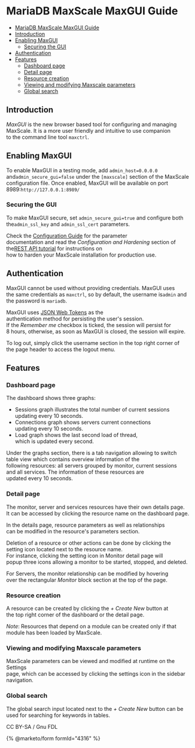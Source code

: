 # MariaDB MaxScale MaxGUI Guide

* [MariaDB MaxScale MaxGUI Guide](mariadb-maxscale-25-mariadb-maxscale-maxgui-guide.md#mariadb-maxscale-maxgui-guide)
* [Introduction](mariadb-maxscale-25-mariadb-maxscale-maxgui-guide.md#introduction)
* [Enabling MaxGUI](mariadb-maxscale-25-mariadb-maxscale-maxgui-guide.md#enabling-maxgui)
  * [Securing the GUI](mariadb-maxscale-25-mariadb-maxscale-maxgui-guide.md#securing-the-gui)
* [Authentication](mariadb-maxscale-25-mariadb-maxscale-maxgui-guide.md#authentication)
* [Features](mariadb-maxscale-25-mariadb-maxscale-maxgui-guide.md#features)
  * [Dashboard page](mariadb-maxscale-25-mariadb-maxscale-maxgui-guide.md#dashboard-page)
  * [Detail page](mariadb-maxscale-25-mariadb-maxscale-maxgui-guide.md#detail-page)
  * [Resource creation](mariadb-maxscale-25-mariadb-maxscale-maxgui-guide.md#resource-creation)
  * [Viewing and modifying Maxscale parameters](mariadb-maxscale-25-mariadb-maxscale-maxgui-guide.md#viewing-and-modifying-maxscale-parameters)
  * [Global search](mariadb-maxscale-25-mariadb-maxscale-maxgui-guide.md#global-search)

## Introduction

_MaxGUI_ is the new browser based tool for configuring and managing\
MaxScale. It is a more user friendly and intuitive to use companion\
to the command line tool `maxctrl`.

## Enabling MaxGUI

To enable MaxGUI in a testing mode, add `admin_host=0.0.0.0` and`admin_secure_gui=false` under the `[maxscale]` section of the MaxScale\
configuration file. Once enabled, MaxGUI will be available on port 8989:`http://127.0.0.1:8989/`

### Securing the GUI

To make MaxGUI secure, set `admin_secure_gui=true` and configure both the`admin_ssl_key` and `admin_ssl_cert` parameters.

Check the [Configuration Guide](mariadb-maxscale-25-mariadb-maxscale-configuration-guide.md) for the parameter\
documentation and read the _Configuration and Hardening_ section of the[REST API tutorial](../maxscale-25-tutorials/mariadb-maxscale-25-rest-api-tutorial.md) for instructions on\
how to harden your MaxScale installation for production use.

## Authentication

MaxGUI cannot be used without providing credentials. MaxGUI uses\
the same credentials as `maxctrl`, so by default, the username is`admin` and the password is `mariadb`.

MaxGUI uses [JSON Web Tokens](https://jwt.io/introduction/) as the\
authentication method for persisting the user's session.\
If the _Remember me_ checkbox is ticked, the session will persist for\
8 hours, otherwise, as soon as MaxGUI is closed, the session will expire.

To log out, simply click the username section in the top right corner of\
the page header to access the logout menu.

## Features

### Dashboard page

The dashboard shows three graphs:

* Sessions graph illustrates the total number of current sessions\
  updating every 10 seconds.
* Connections graph shows servers current connections\
  updating every 10 seconds.
* Load graph shows the last second load of thread,\
  which is updated every second.

Under the graphs section, there is a tab navigation allowing to switch\
table view which contains overview information of the\
following resources: all servers grouped by monitor, current sessions\
and all services. The information of these resources are\
updated every 10 seconds.

### Detail page

The monitor, server and services resources have their own details page.\
It can be accessed by clicking the resource name on the dashboard page.

In the details page, resource parameters as well as relationships\
can be modified in the resource's parameters section.

Deletion of a resource or other actions can be done by clicking the\
setting icon located next to the resource name.\
For instance, clicking the setting icon in Monitor detail page will\
popup three icons allowing a monitor to be started, stopped, and deleted.

For Servers, the monitor relationship can be modified by hovering\
over the rectangular _Monitor_ block section at the top of the page.

### Resource creation

A resource can be created by clicking the _+ Create New_ button at\
the top right corner of the dashboard or the detail page.

_Note_: Resources that depend on a module can be created only if that\
module has been loaded by MaxScale.

### Viewing and modifying Maxscale parameters

MaxScale parameters can be viewed and modified at runtime on the Settings\
page, which can be accessed by clicking the settings icon in the sidebar\
navigation.

### Global search

The global search input located next to the _+ Create New_ button can be\
used for searching for keywords in tables.

CC BY-SA / Gnu FDL

{% @marketo/form formId="4316" %}

